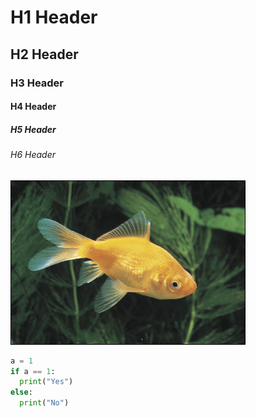 # H1 Header
## H2 Header
### H3 Header
#### H4 Header
##### H5 Header
###### H6 Header

![Image of Goldfish](https://github.com/EliSchwartz/imagenet-sample-images/blob/master/n01443537_goldfish.JPEG)

```python
a = 1
if a == 1:
  print("Yes")
else:
  print("No")
```
